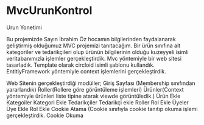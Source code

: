 # MvcUrunKontrol
Urun Yonetimi

Bu projemizde Sayın İbrahim Öz hocamın bilgilerinden faydalanarak geliştirmiş olduğumuz MVC projemizi tanıtacağım. Bir ürün sınıfına ait
kategoriler ve tedarikçileri olup ürünün bilgilerinin olduğu kuzeyyeli isimli veritabanımızla işlemler gerçekleştirdik. Mvc yöntemiyle bir 
web sitesi tasarladık. Template olarak circloid isimli şablonu kullandık. EntitiyFramework yöntemiyle context işlemlerini gerçekleştirdik.

Web Sitenin gerçekleştirdiği modüller;
Giriş Sayfası (Membership sınıfından yararlandık)
Roller(Rollere göre görüntüleme işlemleri)
Ürünler(Context yöntemiyle ürünleri liste tipine atarak viewde görüntüledik.)
Ürün Ekle
Kategoiler
Kategori Ekle
Tedarikçiler
Tedarikçi ekle
Roller
Rol Ekle
Üyeler
Üye Ekle
Rol Ekle
Cookie Atama (Cookie sınıfıyla cookie tanıtıp okuma işlemi gerçekleştirdik.
Cookie Okuma

